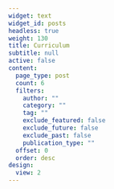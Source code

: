```yaml
---
widget: text
widget_id: posts
headless: true
weight: 130
title: Curriculum
subtitle: null
active: false
content:
  page_type: post
  count: 6
  filters:
    author: ""
    category: ""
    tag: ""
    exclude_featured: false
    exclude_future: false
    exclude_past: false
    publication_type: ""
  offset: 0
  order: desc
design:
  view: 2
---
```


